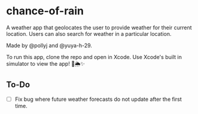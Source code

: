 # chance-of-rain
A weather app that geolocates the user to provide weather for their current location. 
Users can also search for weather in a particular location.

Made by @pollyj and @yuya-h-29.

To run this app, clone the repo and open in Xcode. Use Xcode's built in simulator to view the app! 📱🌦✨





## To-Do
- [ ] Fix bug where future weather forecasts do not update after the first time.
